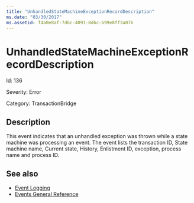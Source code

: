 ```yaml
---
title: "UnhandledStateMachineExceptionRecordDescription"
ms.date: "03/30/2017"
ms.assetid: f4a0e8af-7d6c-4091-8d6c-b99e8ff3a07b
---
```

# UnhandledStateMachineExceptionRecordDescription
Id: 136  
  
 Severity: Error  
  
 Category: TransactionBridge  
  
## Description  
 This event indicates that an unhandled exception was thrown while a state machine was processing an event. The event lists the transaction ID, State machine name, Current state, History, Enlistment ID, exception, process name and process ID.  
  
## See also

- [Event Logging](index.md)
- [Events General Reference](events-general-reference.md)
